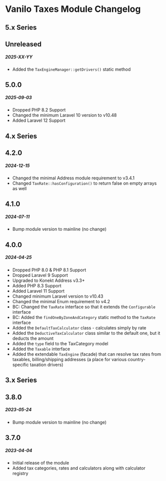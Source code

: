 # Vanilo Taxes Module Changelog

## 5.x Series

## Unreleased
##### 2025-XX-YY

- Added the `TaxEngineManager::getDrivers()` static method

## 5.0.0
##### 2025-09-03

- Dropped PHP 8.2 Support
- Changed the minimum Laravel 10 version to v10.48
- Added Laravel 12 Support

## 4.x Series

## 4.2.0
##### 2024-12-15

- Changed the minimal Address module requirement to v3.4.1
- Changed `TaxRate::hasConfiguration()` to return false on empty arrays as well

## 4.1.0
##### 2024-07-11

- Bump module version to mainline (no change)

## 4.0.0
##### 2024-04-25

- Dropped PHP 8.0 & PHP 8.1 Support
- Dropped Laravel 9 Support
- Upgraded to Konekt Address v3.3+
- Added PHP 8.3 Support
- Added Laravel 11 Support
- Changed minimum Laravel version to v10.43
- Changed the minimal Enum requirement to v4.2
- BC: Changed the `TaxRate` interface so that it extends the `Configurable` interface
- BC: Added the `findOneByZoneAndCategory` static method to the `TaxRate` interface
- Added the `DefaultTaxCalculator` class - calculates simply by rate
- Added the `DeductiveTaxCalculator` class similar to the default one, but it deducts the amount
- Added the `type` field to the TaxCategory model
- Added the `Taxable` interface
- Added the extendable `TaxEngine` (facade) that can resolve tax rates from taxables, billing/shipping addresses (a place for various country-specific taxation drivers)

## 3.x Series

## 3.8.0
##### 2023-05-24

- Bump module version to mainline (no change)

## 3.7.0
##### 2023-04-04

- Initial release of the module
- Added tax categories, rates and calculators along with calculator registry 
